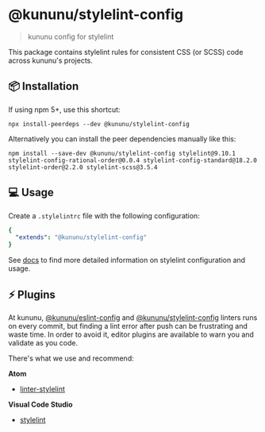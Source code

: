 # @kununu/stylelint-config

> kununu config for stylelint

This package contains stylelint rules for consistent CSS (or SCSS) code across kununu's projects.

## 📦 Installation

If using npm 5+, use this shortcut:

```console
npx install-peerdeps --dev @kununu/stylelint-config
```

Alternatively you can install the peer dependencies manually like this:

```console
npm install --save-dev @kununu/stylelint-config stylelint@9.10.1 stylelint-config-rational-order@0.0.4 stylelint-config-standard@18.2.0 stylelint-order@2.2.0 stylelint-scss@3.5.4
```

## 💻 Usage

Create a `.stylelintrc` file with the following configuration:

```yaml
{
  "extends": "@kununu/stylelint-config"
}
```

See [docs](https://stylelint.io/user-guide/configuration) to find more detailed information on stylelint configuration and usage.

## ⚡️ Plugins

At kununu, [@kununu/eslint-config](https://www.npmjs.com/package/@kununu/eslint-config) and [@kununu/stylelint-config](https://www.npmjs.com/package/@kununu/stylelint-config) linters runs on every commit, but finding a lint error after push can be frustrating and waste time. In order to avoid it, editor plugins are available to warn you and validate as you code.

There's what we use and recommend:

**Atom**
- [linter-stylelint](https://atom.io/packages/linter-stylelint)

**Visual Code Studio**
- [stylelint](https://marketplace.visualstudio.com/items?itemName=shinnn.stylelint)
